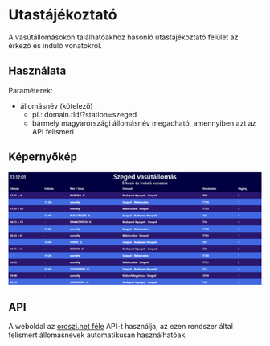 # Utastájékoztató
A vasútállomásokon találhatóakhoz hasonló utastájékoztató felület az érkező és induló vonatokról.

## Használata

Paraméterek:
- állomásnév (kötelező)
    - pl.: domain.tld/?station=szeged
    - bármely magyarországi állomásnév megadható, amennyiben azt az API felismeri

## Képernyőkép
![Képernyőkép a programról](https://github.com/kissmarcell/utastajekoztato/blob/master/docs/img/screenshot.png)

## API
A weboldal az [oroszi.net féle](https://bitbucket.org/oroce/elvira-api/wiki/Home) API-t használja, az ezen rendszer által felismert állomásnevek automatikusan használhatóak.
